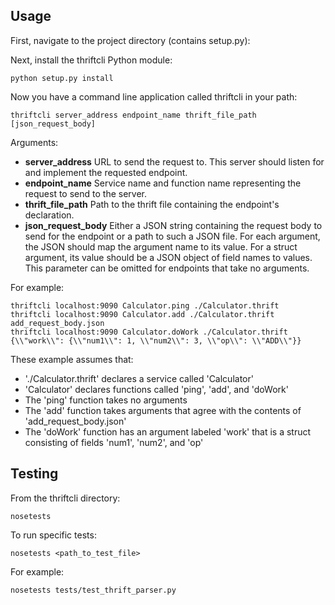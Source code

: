 ## Usage

First, navigate to the project directory (contains setup.py): 

Next, install the thriftcli Python module:
```
python setup.py install
```

Now you have a command line application called thriftcli in your path:

```
thriftcli server_address endpoint_name thrift_file_path [json_request_body]
```

Arguments:
- **server_address**       URL to send the request to. This server should listen for and implement the requested endpoint.
- **endpoint_name**        Service name and function name representing the request to send to the server.
- **thrift_file_path**     Path to the thrift file containing the endpoint\'s declaration.
- **json_request_body**    Either a JSON string containing the request body to send for the endpoint or a path to such a JSON file.
                           For each argument, the JSON should map the argument name to its value.
                           For a struct argument, its value should be a JSON object of field names to values.
                           This parameter can be omitted for endpoints that take no arguments.

For example:

```
thriftcli localhost:9090 Calculator.ping ./Calculator.thrift
thriftcli localhost:9090 Calculator.add ./Calculator.thrift add_request_body.json
thriftcli localhost:9090 Calculator.doWork ./Calculator.thrift {\\"work\\": {\\"num1\\": 1, \\"num2\\": 3, \\"op\\": \\"ADD\\"}}
```

These example assumes that:

- './Calculator.thrift' declares a service called 'Calculator'
- 'Calculator' declares functions called 'ping', 'add', and 'doWork'
- The 'ping' function takes no arguments
- The 'add' function takes arguments that agree with the contents of 'add_request_body.json'
- The 'doWork' function has an argument labeled 'work' that is a struct consisting of fields 'num1', 'num2', and 'op'

## Testing

From the thriftcli directory:

```
nosetests
```

To run specific tests:

```
nosetests <path_to_test_file>
```

For example:

```
nosetests tests/test_thrift_parser.py
```

